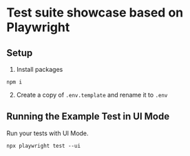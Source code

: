 # Test suite showcase based on Playwright
## Setup

1. Install packages
```
npm i
```
2. Create a copy of ```.env.template``` and rename it to ```.env```

## Running the Example Test in UI Mode

Run your tests with UI Mode.
```
npx playwright test --ui
```
